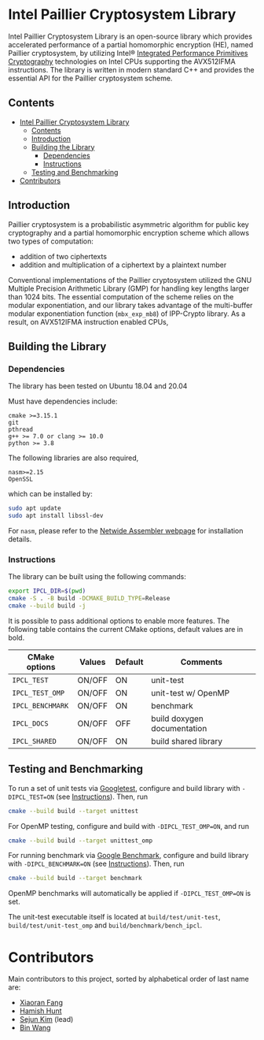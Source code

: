 # Intel Paillier Cryptosystem Library
Intel Paillier Cryptosystem Library is an open-source library which provides accelerated performance of a partial homomorphic encryption (HE), named Paillier cryptosystem, by utilizing Intel® [Integrated Performance Primitives Cryptography](https://github.com/intel/ipp-crypto) technologies on Intel CPUs supporting the AVX512IFMA instructions. The library is written in modern standard C++ and provides the essential API for the Paillier cryptosystem scheme.

## Contents
- [Intel Paillier Cryptosystem Library](#intel-paillier-cryptosystem-library)
  - [Contents](#contents)
  - [Introduction](#introduction)
  - [Building the Library](#building-the-library)
    - [Dependencies](#dependencies)
    - [Instructions](#instructions)
  - [Testing and Benchmarking](#testing-and-benchmarking)
- [Contributors](#contributors)

## Introduction
Paillier cryptosystem is a probabilistic asymmetric algorithm for public key cryptography and a partial homomorphic encryption scheme which allows two types of computation:
- addition of two ciphertexts
- addition and multiplication of a ciphertext by a plaintext number

Conventional implementations of the Paillier cryptosystem utilized the GNU Multiple Precision Arithmetic Library (GMP) for handling key lengths larger than 1024 bits. The essential computation of the scheme relies on the modular exponentiation, and our library takes advantage of the multi-buffer modular exponentiation function (```mbx_exp_mb8```) of IPP-Crypto library.
As a result, on AVX512IFMA instruction enabled CPUs,

## Building the Library
### Dependencies
The library has been tested on Ubuntu 18.04 and 20.04

Must have dependencies include:
```
cmake >=3.15.1
git
pthread
g++ >= 7.0 or clang >= 10.0
python >= 3.8
```

The following libraries are also required,
```
nasm>=2.15
OpenSSL
```
which can be installed by:
```bash
sudo apt update
sudo apt install libssl-dev
```
For ```nasm```, please refer to the [Netwide Assembler webpage](https://nasm.us/) for installation details.

### Instructions
The library can be built using the following commands:
```bash
export IPCL_DIR=$(pwd)
cmake -S . -B build -DCMAKE_BUILD_TYPE=Release
cmake --build build -j
```

It is possible to pass additional options to enable more features. The following table contains the current CMake options, default values are in bold.

| CMake options           | Values    | Default | Comments                     |
|-------------------------|-----------|---------|------------------------------|
|`IPCL_TEST`              | ON/OFF    | ON      | unit-test                    |
|`IPCL_TEST_OMP`          | ON/OFF    | ON      | unit-test w/ OpenMP          |
|`IPCL_BENCHMARK`         | ON/OFF    | ON      | benchmark                    |
|`IPCL_DOCS`              | ON/OFF    | OFF     | build doxygen documentation  |
|`IPCL_SHARED`            | ON/OFF    | ON      | build shared library         |

## Testing and Benchmarking
To run a set of unit tests via [Googletest](https://github.com/google/googletest), configure and build library with `-DIPCL_TEST=ON` (see [Instructions](#instructions)).
Then, run
```bash
cmake --build build --target unittest
```
For OpenMP testing, configure and build with `-DIPCL_TEST_OMP=ON`, and run
```bash
cmake --build build --target unittest_omp
```

For running benchmark via [Google Benchmark](https://github.com/google/benchmark), configure and build library with `-DIPCL_BENCHMARK=ON` (see [Instructions](#instructions)).
Then, run
```bash
cmake --build build --target benchmark
```
OpenMP benchmarks will automatically be applied if `-DIPCL_TEST_OMP=ON` is set.

The unit-test executable itself is located at `build/test/unit-test`, `build/test/unit-test_omp` and `build/benchmark/bench_ipcl`.

# Contributors
Main contributors to this project, sorted by alphabetical order of last name are:
  - [Xiaoran Fang](https://github.com/fangxiaoran)
  - [Hamish Hunt](https://github.com/hamishun)
  - [Sejun Kim](https://github.com/skmono) (lead)
  - [Bin Wang](https://github.com/bwang30)
